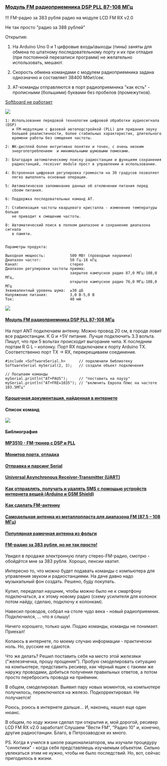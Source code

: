 ### [Модуль FM радиоприемника DSP PLL 87-108 МГц](https://dzen.ru/a/ZDef2RUfcHalN5CO)

!!! FM-радио за 383 рубля   радио на модуле LCD FM RX v2.0

Не так просто "радио за 388 рублей"

Открытия:

1. На Arduino Uno 0 и 1 цифровые входы\выходы (пины) заняты для обмена по штатному последовательному порту и их при отладке (при постоянной перезаписи программ) не желательно использовать, мешают.

2. Скорость обмена командами с модулем радиоприемника задана однозначно и составляет 38400 Мбит/сек.

3. AT-команды отправляются в порт радиоприемника "как есть" - прописными (большими) буквами без пробелов (промежутков). 

[Softboard не работает](https://softboard.ru/topic/73395-простая-самодельная-звукотехника/)

![](o-producte.webp)

```
1: Использование передовой технологии цифровой обработки аудиосигнала (DSP)
   и FM-модуляции с фазовой автоподстройкой (PLL) для придания звуку 
   большей реалистичности, более стабильных характеристик, длительного 
   времени работы без смещения частоты.
   
2: ЖК-дисплей более интуитивно понятен и точен, с очень низким
   энергопотреблением  и минимальными шумовыми помехами.
   
3: Благодаря автоматическому поиску радиостанции и функциям сохранения
   радиостанций, receiver module прост в управлении и использовании.
    
4: Встроенная цифровая регулировка громкости на 30 градусов позволяет 
   легко выполнять основные операции.
   
5: Автоматическое запоминание данных об отключении питания перед 
   сбоем питания.
   
6: Поддержка последовательных команд AT.

7: Стабилизация частоты кварцевого кристалла - изменение температуры больше 
   не приводит к смещению частоты.
   
8: Автоматический поиск в полном диапазоне и сохранение диапазона сигнала 
   в памяти.
 
 
Параметры продукта:
 
Выходная мощность:           500 МВт (проводные наушники)
Диапазон частот:             50 Гц-18 кГц
Канал:                       стерео
Диапазон регулировки частоты приема:
                             закрытое кампусное радио 87,0 МГц-108,0 МГц, 
                             открытое кампусное радио 76,0 МГц-108,0 МГц
Эквивалентный уровень шума:  ≥30 дБ
Напряжение питания:          3,0 В-5,0 В
Ток:                         40 мА
```
![](modul-fm-radiopriemnika-dsp-pll-87-108-mgc.webp)

#### [Модуль FM радиоприемника DSP PLL 87-108 МГц](https://dzen.ru/a/ZDef2RUfcHalN5CO)

На порт ANT подключаем антенну. Можно провод 20 см, в городе ловит все радиостанции. К G и +5V питание. Лучше подключить 3.3 вольта. Пишут, что при 5 вольтах происходит выгорание чипа. К последним портам R G L – колонку. Порт RX подключаем к порту Arduino TX. Соответственно порт TX -> RX, перекрещиваем соединение.

```
#include <SoftwareSerial.h>      // подключили библиотеку
SoftwareSerial mySerial(2, 3);   // создали объект подключения

// Посылаем команды
mySerial.println("AT+PAUS");     // "поставить на паузу"
mySerial.println("AT+FRE=1035"); // "включить Европа Плюс на частоте 103.5МГц"
```

#### [Крошечная документация, найденная в интернете](kroshechnaya-dokumentaciya-najdennaya-v-internete/kroshechnaya-dokumentaciya-najdennaya-v-internete.md)

#### Список команд

![](spisok-komand.jpg)

#### Библиография

#### [MP3510 - FM-тюнер с DSP и PLL](https://www.rlocman.ru/review/article.html?di=454049)

#### [Монитор порта, отладка](https://alexgyver.ru/lessons/serial/#отправка-и-парсинг)

#### [Отправка и парсинг Serial](https://alexgyver.ru/lessons/parsing/) 

#### [Universal Asynchronous Receiver-Transmitter (UART)](https://docs.arduino.cc/learn/communication/uart/)

#### [Как отправлять, получать и удалять SMS с помощью устройств интернета вещей (Arduino и GSM Shield)](https://www.codeproject.com/Articles/886784/How-to-Send-Receive-and-Delete-SMS-with-IOT-Device)


#### [Как сделать FM-антенну](https://www.wikihow.com/Make-an-FM-Antenna)

#### [Самодельная антенна из металлопласта для диапазона FM (87,5 – 108 МГц)](https://dzen.ru/a/Y6xhiTcsUwHCUG8d)

#### [Популярная рамочная антенна из фольги](https://samodelino.ru/antenny-svoimi-rukami/antenna-dlya-radio-fm.html)

#### [FM-радио за 383 рубля, но не так просто!]()

Увидел в продаже электронную плату стерео-FM-радио, смотрю - обойдётся мне за 383 рубля. Хорошо, пенсии хватит. 

Интересно то, что можно будет подавать команды с компьютера для управления звуком и радиостанциями.  На даче давно надо музыкальный фон создать. Решено,
буду покупать. 

Купил, переделал наушник, чтобы можно было не к смартфону подключаться, а к этому новому радио (схему усилителя для колонок потом найду, сделаю, подключу к колонкам).

Навесил проводов, собрал на столе чудо века - новый радиоприемник. Подключился, ... что я слышу!

Ничего хорошего, только шум. Подаю команды, команды не понимает. Приехал!

Копаюсь в интернете, по моему случаю информации - практически ноль. Но, русские не сдаются.

Что же делать? Решил поставить себя на место этой железяки ("железячечка, прошу прощения"). Пробую смоделировать ситуацию на компьютере, представить ресивер, как чёрный ящик с такими же наружу проводами, добиться получения правильных ответов, а потом просто перебросить провода на приёмник.

В общем, смоделировал. Выявил пару новых моментов,  на компьютере получилось, переключился на железо. Подкорректировал. Не получается! 

Роюсь, роюсь в интернете дальше... И, наконец, нашел еще один нюанс. 

В общем, по ходу жизни сделал три открытия и, мой дорогой, ресивер LCD FM RX v2.0 заработал! Слушаем "Вести FM", "Радио 10" и, конечно, другие радиостанции. Благо, в Петрозаводске их много.

PS. Когда я учился в школе рационализаторов, мы изучали процедуру "синектики" - когда себя представляешь изучаемым объектом. Сильно увлекаться этим не нужно, чтобы не было последствий. Но, вот, сейчас пригодилось в жизни.